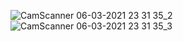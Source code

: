 ![CamScanner 06-03-2021 23 31 35_2](https://user-images.githubusercontent.com/71629248/120780516-d6acdb80-c545-11eb-944c-d640fd0b8f14.jpg)
![CamScanner 06-03-2021 23 31 35_3](https://user-images.githubusercontent.com/71629248/120779917-335bc680-c545-11eb-8c3b-245d22e4af84.jpg)


